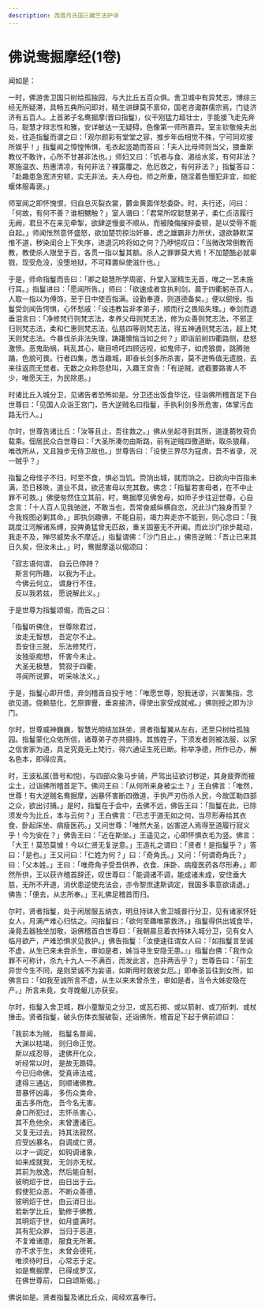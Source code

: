 ```yaml
---
description: 西晋月氏国三藏竺法护译
---
```


# 佛说鸯掘摩经(1卷)

闻如是：

一时，佛游舍卫国只树给孤独园，与大比丘五百众俱。舍卫城中有异梵志，博综三经无所疑滞，具畅五典所问即对，精生讲肆莫不禀仰，国老咨诹群儒宗焉，门徒济济有五百人。上首弟子名鸯掘摩(晋曰指鬘)，仪干刚猛力超壮士，手能接飞走先奔马，聪慧才辩志性和雅，安详敏达一无疑碍，色像第一师所嘉异。室主钦敬候夫出处，往造指鬘而谓之曰：「观尔颜彩有堂堂之容，推步年齿相觉不殊，宁可同欢接所娱乎！」指鬘闻之慞惶怖惧，毛衣起竖跪而答曰：「夫人比母师则当父，猥垂斯教仪不敢许，心所不甘甚非法也。」师妇又曰：「饥者与食、渴给水浆，有何非法？寒施温衣、热惠清凉，有何非法？裸露覆之、危厄救之，有何非法？」指鬘答曰：「赴趣患急宽济穷顿，实无非法。夫人母也，师之所重，随淫着色慢犯非宜，如蛇蝘体服毒褒。」

师室闻之即怀愧恨，归自总灭裂衣裳，欝金黄面佯愁委卧。时，夫行还，问曰：「何故，有何不善？谁相嬲触？」室人谮曰：「君常所叹聪慧弟子，柔仁贞洁履行无阙，君旦不在来见牵掣，欲肆逆慢妾不顺从，而被陵侮摧捽委顿，是以受辱不能自起。」师闻怅然意怀盛怒，欲加楚罚掠治奸暴，虑之雄霸非力所伏，退欲静默深惟不道，秽染闺合上下失序，进退沉吟将如之何？乃咿悒叹曰：「当微改常倒教而教，教使杀人限至于百，各贯一指以鬘其额。杀人之罪罪莫大焉！不加楚酷必就辜戮，现受危没，没堕地狱，不可释置纵使滋什也。」

于是，师命指鬘而告曰：「卿之聪慧所学周密，升堂入室精生无首，唯之一艺未施行耳。」指鬘进曰：「愿闻所告。」师曰：「欲速成者宜执利剑，晨于四衢躬杀百人，人取一指以为傅饰，至于日中使百指满。设勤奉遵，则道德备矣。」便以劒授。指鬘受剑闻告愕惧，心怀愁戚：「设违教旨非孝弟子，顺而行之畏陷失理。」奉剑而退垂泪言曰：「净修梵行则梵志法，孝养父母则梵志法，修为众善则梵志法，不邪正归则梵志法，柔和仁惠则梵志法，弘慈四等则梵志法，得五神通则梵志法，超上梵天则梵志法。今暴伐杀非法失理，踌躇懊恼当如之何？」即诣前树四衢路侧，悲怒激愤。恶鬼助祸，耗乱其心，瞋目喷吒四顾远视，如鬼师子，如虎狼兽，跳腾驰踊，色貌可畏。行者四集，悉当趣城，即奋长剑多所杀害，莫不迸怖值无遗脱，去来往返而无觉者。无数之众称怨悲叫，入趣王宫告：「有逆贼，遮截要路害人不少，唯愿天王，为民除患。」

时诸比丘入城分卫，见诸告者恐怖如是。分卫还出饭食毕讫，往诣佛所稽首足下白世尊曰：「见国人众诣王宫门，告大逆贼名曰指鬘，手执利剑多所危害，体掌污血路无行人。」

尔时，世尊告诸比丘：「汝等且止，吾往救之。」佛从坐起寻到其所，道逢蒭牧荷负载乘。佃居民众白世尊曰：「大圣所凑勿由斯路，前有逆贼四徼道断，取杀狼藉，唯改所从，又且独步无侍卫故也。」世尊告曰：「设使三界尽为寇虏，吾不省录，况一贼乎？」

指鬘之母怪子不归，时至不食，惧必当饥。赍饷出城，就而饷之。日欲向中百指未满，恐日移昳，道业不具，欲还害母以充其数。佛念：「指鬘若害母者，在不中止罪不可救。」佛便匆然住立其前，时，鸯掘摩见佛舍母，如师子步往迎世尊，心自念言：「十人百人见我驰迸，不敢当也，吾常奋威纵横自恣，况此沙门独身而至？今我规图必剿其命。」即执剑趣佛，不能自前，竭力奔走亦不能到，则心念曰：「我跳度江河解诸系缚，投捭勇猛曾无匹敌，重关固塞无不开阖。而此沙门徐步裁动，我走不及，殚尽威势永不摩近。」指鬘谓佛：「沙门且止。」佛告逆贼：「吾止已来其日久矣，但汝未止。」时，鸯掘摩遥以偈颂曰：

「寂志语何谓， 自云已停跱？\
　斯言何所趣， 以我为不止。\
　今佛云何立， 谓身行不住，\
　反以我若兹， 愿说解此义。」

于是世尊为指鬘颂偈，而告之曰：

「指鬘听佛住， 世尊除君过，\
　汝走无智想， 吾定尔不止。\
　吾安住三脱， 乐法修梵行，\
　汝独驱痴想， 怀害今未止。\
　大圣无极慧， 赞寂于四衢，\
　寻闻所说罪， 听采咏法义。」

于是，指鬘心即开悟，弃剑稽首自投于地：「唯愿世尊，恕我迷谬，兴害集指，念欲见道。侥赖慈化，乞原罪舋，垂哀接济，得使出家受成就戒。」佛则授之即为沙门。

尔时，世尊威神巍巍，智慧光明结加趺坐，贤者指鬘翼从左右，还至只树给孤独园。指鬘蒙化众佑所信，诸尊弟子亦共摄持。其族姓子，下须发者则被法服，以家之信舍家为道，具足究竟无上梵行，得六通证生死已断。称举净德，所作已办，解名色本，即得应真。

时，王波私匿(晋号和悦)，与四部众象马步骑，严驾出征欲讨秽逆，其身疲弊而被尘土，过诣佛所稽首足下。佛问王曰：「从何所来身被尘土？」王白佛言：「唯然，世尊！有大逆贼名鸯掘摩，凶暴怀害断四徼道，手执严刃伤杀人民，今故匡勒四部之众，欲出讨捕。」是时，指鬘在于会中，去佛不远，佛告王曰：「指鬘在此，已除须发今为比丘，本与云何？」王白佛言：「已志于道无如之何，当尽形寿给其衣食、卧起床坐、病瘦医药。」又问世尊：「唯然大圣，凶害逆人焉得至道履行寂义乎！今为安在？」佛告王曰：「近在斯坐。」王遥见之，心即怀惧衣毛为竖。佛言：「大王！莫恐莫懅！今以仁贤无复逆意。」王造礼之谓曰：「贤者！是指鬘乎？」答曰：「是也。」王又问曰：「仁姓为何？」曰：「奇角氏。」又问：「何谓奇角氏？」曰：「父本姓。」王曰：「唯奇角子受吾供养，衣食、床卧、病瘦医药各尽形寿。」即然所供，王以获许稽首辞还，叹世尊曰：「能调诸不调，能成诸未成，安住垂大慈，无所不开道，消伏患逆使充法会，亦令黎庶逮斯调定，我国多事意欲请退。」佛告：「便去，从志所奉。」王礼佛足稽首而归。

尔时，贤者指鬘，处于闲居服五纳衣，明旦持钵入舍卫城普行分卫，见有诸家怀妊女人，月满产难心归怙之。问指鬘曰：「欲何至趣唯蒙救济。」指鬘得供出城食毕，澡竟去器独坐加敬，诣佛稽首白世尊曰：「我朝晨旦着衣持钵入城分卫，见有女人临月欲产，产难恐惧求见救护。」佛告指鬘：「汝便速往谓女人曰：『如指鬘言至诚不虚，从生已来未尝杀生，审如是者，姊当寻生安隐无患。』」指鬘白佛：「我作众罪不可称计，杀九十九人一不满百，而发此言，岂非两舌乎？」世尊告曰：「前生异世今生不同，是则至诚不为妄语，如斯用时救彼女厄。」即奉圣旨往到女所，如佛言曰：「如我至诚所言不虚，从生以来未曾杀生，审如是者，当令大姊安隐在产。」所言未竟，女寻娩躯儿亦获安。

尔时，指鬘入舍卫城，群小童黻见之分卫，或瓦石掷、或以箭射、或刀斫刺、或杖捶击。贤者指鬘，破头伤体衣服破裂，还诣佛所，稽首足下起于佛前颂曰：

「我前本为贼， 指鬘名普闻，\
　大渊以枯竭， 则归命正觉。\
　斯以成忍辱， 逮佛开化众，\
　听经常以时， 是故无踬碍。\
　今已归命佛， 受真谛法戒，\
　逮得三通达， 则顺诸佛教。\
　昔暴怀凶毒， 多伤众类命，\
　虽古多所危， 吾今名无害。\
　身口所犯过， 志怀杀害心，\
　其不危他余， 未曾遭诸厄。\
　又复无过去， 持其法寂然，\
　应受凶暴名， 自调成仁贤。\
　以才一调定， 如钩调诸象，\
　如来成就我， 无剑亦无杖。\
　其前为放逸， 然后能自制，\
　彼明炤于世， 由日出于云。\
　假使犯众恶， 不断众善德，\
　彼明炤于世， 由云消日出。\
　若新学比丘， 勤修于佛教，\
　其明炤于世， 如月盛满时。\
　其有犯众罪， 当归于恶道，\
　不复难诸患， 服食无所著。\
　亦不求于生， 未曾会德死，\
　唯须待时日， 心常志于定。\
　如是鸯掘摩， 已得成罗汉，\
　在佛世尊前， 口自颂斯偈。」

佛说如是。贤者指鬘及诸比丘众，闻经欢喜奉行。
